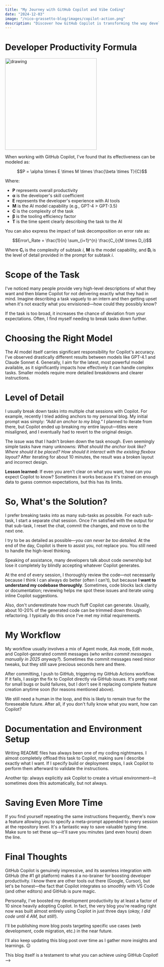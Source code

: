 ```yaml
---
title: "My Journey with GitHub Copilot and Vibe Coding"
date: "2024-12-03"
image: "/nico-grassetto-blog/images/copilot-action.png"
description: "Discover how GitHub Copilot is transforming the way developers write code with AI assistance"
---
```


# Developer Productivity Formula

<img src="\src\content\blog\shapes at 25-06-12 20.03.57.png" alt="drawing" width="300"/>

When working with GitHub Copilot, I've found that its effectiveness can be modeled as:

$$P = \alpha \times E \times M \times \frac{\beta \times T}{C}$$

Where:

- **P** represents overall productivity
- **α** is the developer's skill coefficient
- **E** represents the developer's experience with AI tools
- **M** is the AI model capability (e.g., GPT-4 > GPT-3.5)
- **C** is the complexity of the task
- **β** is the tooling efficiency factor
- **T** is the time spent clearly describing the task to the AI

You can also express the impact of task decomposition on error rate as:

$$Error\_Rate = \frac{1}{n} \sum_{i=1}^{n} \frac{C_i}{M \times D_i}$$

Where **Cᵢ** is the complexity of subtask _i_, **M** is the model capability, and **Dᵢ** is the level of detail provided in the prompt for subtask _i_.

# Scope of the Task

I've noticed many people provide very high-level descriptions of what they want and then blame Copilot for not delivering exactly what they had in mind. Imagine describing a task vaguely to an intern and then getting upset when it's not exactly what you envisioned—how could they possibly know?

If the task is too broad, it increases the chance of deviation from your expectations. Often, I find myself needing to break tasks down further.

# Choosing the Right Model

The AI model itself carries significant responsibility for Copilot's accuracy. I've observed drastically different results between models like GPT-4.1 and Claude Sonnet 4. Generally, I aim for the latest, most powerful model available, as it significantly impacts how effectively it can handle complex tasks. Smaller models require more detailed breakdowns and clearer instructions.

# Level of Detail

I usually break down tasks into multiple chat sessions with Copilot. For example, recently I tried adding anchors to my personal blog. My initial prompt was simply: _"Add an anchor to my blog."_ I planned to iterate from there, but Copilot ended up breaking my entire layout—titles were misaligned, and I eventually had to revert to the original design.

The issue was that I hadn't broken down the task enough. Even seemingly simple tasks have many unknowns: _What should the anchor look like? Where should it be placed? How should it interact with the existing flexbox layout?_ After iterating for about 10 minutes, the result was a broken layout and incorrect design.

**Lesson learned:** If even you aren't clear on what you want, how can you expect Copilot to know? Sometimes it works because it's trained on enough data to guess common expectations, but this has its limits.

# So, What's the Solution?

I prefer breaking tasks into as many sub-tasks as possible. For each sub-task, I start a separate chat session. Once I'm satisfied with the output for that sub-task, I reset the chat, commit the changes, and move on to the next one.

I try to be as detailed as possible—_you can never be too detailed_. At the end of the day, Copilot is there to assist you, not replace you. You still need to handle the high-level thinking.

Speaking of assistance, many developers talk about code ownership but lose it completely by blindly accepting whatever Copilot generates.

At the end of every session, I thoroughly review the code—not necessarily because I think I can always do better (often I can't), but because **I want to understand my codebase thoroughly**. Sometimes, code blocks lack clarity or documentation; reviewing helps me spot these issues and iterate using inline Copilot suggestions.

Also, don't underestimate how much fluff Copilot can generate. Usually, about 10-20% of the generated code can be trimmed down through refactoring. I typically do this once I've met my initial requirements.

# My Workflow

My workflow usually involves a mix of Agent mode, Ask mode, Edit mode, and Copilot-generated commit messages (_who writes commit messages manually in 2025 anyway?_). Sometimes the commit messages need minor tweaks, but they still save precious seconds here and there.

After committing, I push to GitHub, triggering my GitHub Actions workflow. If it fails, I assign the fix to Copilot directly via GitHub issues. It's pretty neat for small bugs or build failures, but I don't see it replacing complete feature creation anytime soon (for reasons mentioned above).

We still need a human in the loop, and this is likely to remain true for the foreseeable future. After all, if you don't fully know what you want, how can Copilot?

# Documentation and Environment Setup

Writing README files has always been one of my coding nightmares. I almost completely offload this task to Copilot, making sure I describe exactly what I want. If I specify build or deployment steps, I ask Copilot to perform them afterward to validate the instructions.

Another tip: always explicitly ask Copilot to create a virtual environment—it sometimes does this automatically, but not always.

# Saving Even More Time

If you find yourself repeating the same instructions frequently, there's now a feature allowing you to specify a meta-prompt appended to every session at the repository level. It's a fantastic way to save valuable typing time. Make sure to set these up—it'll save you minutes (and even hours) down the line.

# Final Thoughts

GitHub Copilot is genuinely impressive, and its seamless integration with GitHub (the #1 git platform) makes it a no-brainer for boosting developer productivity. I know there are other tools out there (Google, Cursor), but let's be honest—the fact that Copilot integrates so smoothly with VS Code (and other editors) and GitHub is pure magic.

Personally, I've boosted my development productivity by at least a factor of 10 since heavily adopting Copilot. In fact, the very blog you're reading right now was built almost entirely using Copilot in just three days (_okay, I did code until 4 AM, but still!_).

I'll be publishing more blog posts targeting specific use cases (web development, code migration, etc.) in the near future.

I'll also keep updating this blog post over time as I gather more insights and learnings. 😉

This blog itself is a testament to what you can achieve using GitHub Copilot! -->
